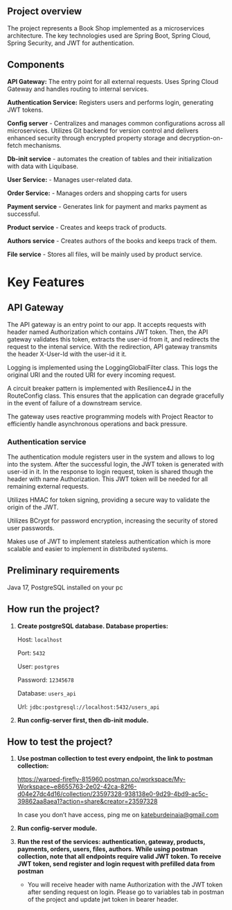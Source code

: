 ## Project overview

The project represents a Book Shop implemented as a microservices architecture. The key technologies used are Spring Boot, Spring Cloud, Spring Security, and JWT for authentication.


## Components

**API Gateway:** The entry point for all external requests. Uses Spring Cloud Gateway and handles routing to internal services.

**Authentication Service:** Registers users and performs login, generating JWT tokens.

**Config server** - Centralizes and manages common configurations across all microservices. Utilizes Git backend for version control and delivers enhanced security through encrypted property storage and decryption-on-fetch mechanisms.

**Db-init service** - automates the creation of tables and their initialization with data with Liquibase.

**User Service:** - Manages user-related data.

**Order Service:** - Manages orders and shopping carts for users

**Payment service** - Generates link for payment and marks payment as successful.

**Product service** - Creates and keeps track of products.

**Authors service** - Creates authors of the books and keeps track of them.

**File service** - Stores all files, will be mainly used by product service.


# Key Features

## API Gateway

The API gateway is an entry point to our app. It accepts requests with header named Authorization which contains JWT token. Then, the API gateway validates this token, extracts the user-id from it, and redirects the request to the intenal service. With the redirection, API gateway transmits the header X-User-Id with the user-id it it.

Logging is implemented using the LoggingGlobalFilter class. This logs the original URI and the routed URI for every incoming request.

A circuit breaker pattern is implemented with Resilience4J in the RouteConfig class. This ensures that the application can degrade gracefully in the event of failure of a downstream service.

The gateway uses reactive programming models with Project Reactor to efficiently handle asynchronous operations and back pressure.

### Authentication service

The authentication module registers user in the system and allows to log into the system. After the successful login, the JWT token is generated with user-id in it. In the response to login request, token is shared though the header with name Authorization. This JWT token will be needed for all remaining external requests.

Utilizes HMAC for token signing, providing a secure way to validate the origin of the JWT.

Utilizes BCrypt for password encryption, increasing the security of stored user passwords.

Makes use of JWT to implement stateless authentication which is more scalable and easier to implement in distributed systems.


## Preliminary requirements
Java 17, PostgreSQL installed on your pc

## How run the project?

1. **Create postgreSQL database. Database properties:**
    
    Host: `localhost`
    
    Port: `5432`
    
    User: `postgres`
    
    Password: `12345678`
    
    Database: `users_api`
    
    Url: `jdbc:postgresql://localhost:5432/users_api`
    
    
2. **Run config-server first, then db-init module.**

## How to test the project?

1. **Use postman collection to test every endpoint, the link to postman collection:**

   https://warped-firefly-815960.postman.co/workspace/My-Workspace~e8655763-2e02-42ca-82f6-d04e27dc4d16/collection/23597328-938138e0-9d29-4bd9-ac5c-39862aa8aea1?action=share&creator=23597328

   In case you don’t have access, ping me on kateburdeinaia@gmail.com

2. **Run config-server module.**
4. **Run the rest of the services: authentication, gateway, products, payments, orders, users, files, authors.**
   **While using postman collection, note that all endpoints require valid JWT token. To receive JWT token, send register and login request with prefilled data from postman**

   - You will receive header with name Authorization with the JWT token after sending request on login. Please go to variables tab in postman of the project and update jwt token in bearer header.
 

